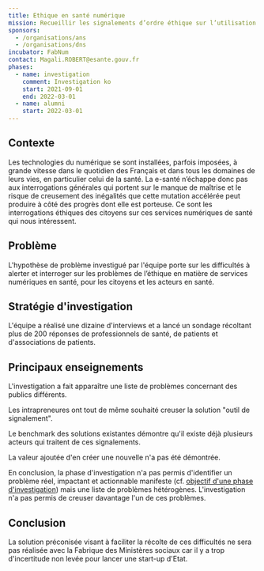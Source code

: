 ```yaml
---
title: Ethique en santé numérique
mission: Recueillir les signalements d’ordre éthique sur l’utilisation du numérique en santé
sponsors:
  - /organisations/ans
  - /organisations/dns
incubator: FabNum
contact: Magali.ROBERT@esante.gouv.fr
phases:
  - name: investigation
    comment: Investigation ko
    start: 2021-09-01
    end: 2022-03-01
  - name: alumni
    start: 2022-03-01
---
```

## Contexte

Les technologies du numérique se sont installées, parfois imposées, à grande vitesse dans le quotidien des Français et dans tous les domaines de leurs vies, en particulier celui de la santé. La e-santé n’échappe donc pas aux interrogations générales qui portent sur le manque de maîtrise et le risque de creusement des inégalités que cette mutation accélérée peut produire à côté des progrès dont elle est porteuse. Ce sont les interrogations éthiques des citoyens sur ces services numériques de santé qui nous intéressent.

## Problème

L'hypothèse de problème investigué par l'équipe porte sur les difficultés à alerter et interroger sur les problèmes de l’éthique en matière de services numériques en santé, pour les citoyens et les acteurs en santé.

## Stratégie d'investigation

L'équipe a réalisé une dizaine d'interviews et a lancé un sondage récoltant plus de 200 réponses de professionnels de santé, de patients et d'associations de patients.

## Principaux enseignements

L'investigation a fait apparaître une liste de problèmes concernant des publics différents.

Les intrapreneures ont tout de même souhaité creuser la solution "outil de signalement".

Le benchmark des solutions existantes démontre qu'il existe déjà plusieurs acteurs qui traitent de ces signalements.

La valeur ajoutée d'en créer une nouvelle n'a pas été démontrée.

En conclusion, la phase d'investigation n'a pas permis d'identifier un problème réel, impactant et actionnable manifeste (cf. [objectif d'une phase d'investigation](https://beta.gouv.fr/approche/investigation)) mais une liste de problèmes hétérogènes. L'investigation n'a pas permis de creuser davantage l'un de ces problèmes.

## Conclusion

La solution préconisée visant à faciliter la récolte de ces difficultés ne sera pas réalisée avec la Fabrique des Ministères sociaux car il y a trop d'incertitude non levée pour lancer une start-up d'Etat.
